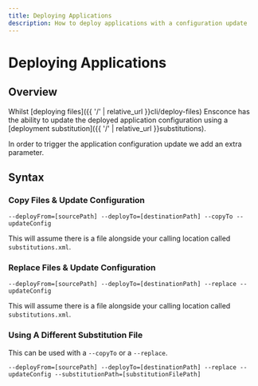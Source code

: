 ```yaml
---
title: Deploying Applications
description: How to deploy applications with a configuration update
---
```


# Deploying Applications

## Overview

Whilst [deploying files]({{ '/' | relative_url }}cli/deploy-files) Ensconce has the ability to update the deployed application configuration using a  [deployment substitution]({{ '/' | relative_url }}substitutions).

In order to trigger the application configuration update we add an extra parameter.

## Syntax

### Copy Files & Update Configuration

`--deployFrom=[sourcePath] --deployTo=[destinationPath] --copyTo --updateConfig`

This will assume there is a file alongside your calling location called `substitutions.xml`.

### Replace Files & Update Configuration

`--deployFrom=[sourcePath] --deployTo=[destinationPath] --replace --updateConfig`

This will assume there is a file alongside your calling location called `substitutions.xml`.

### Using A Different Substitution File

This can be used with a `--copyTo` or a `--replace`.

`--deployFrom=[sourcePath] --deployTo=[destinationPath] --replace --updateConfig --substitutionPath=[substitutionFilePath]`
